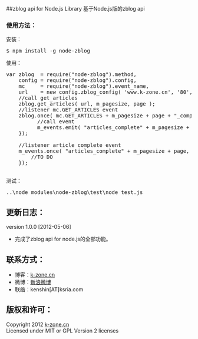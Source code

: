 ##zblog api for Node.js Library
基于Node.js版的zblog api

### 使用方法：  
安装：  
<pre>
$ npm install -g node-zblog
</pre>

使用：  
<pre>
var zblog  = require("node-zblog").method,
    config = require("node-zblog").config,
    mc     = require("node-zblog").event_name,
    url    = new config.zblog_config( 'www.k-zone.cn', '80', '/zblog/api/index.asp', 'null', 'null' ),
    //call get_articles
    zblog.get_articles( url, m_pagesize, page );
    //listener mc.GET_ARTICLES event
    zblog.once( mc.GET_ARTICLES + m_pagesize + page + "_complete", function( result ) {
    	  //call event
    	  m_events.emit( "articles_complete" + m_pagesize + page, result );
    });
    
	//listener article complete event
	m_events.once( "articles_complete" + m_pagesize + page, function( result ) {
		//TO DO
	});

</pre>

测试：  
<pre>
..\node_modules\node-zblog\test\node test.js
</pre>

## 更新日志：
version 1.0.0 [2012-05-06]
* 完成了zblog api for node.js的全部功能。

## 联系方式：
* 博客：[k-zone.cn](http://www.k-zone.cn/zblog)
* 微博：[新浪微博](http://weibo.com/23784148)
* 联络：kenshin[AT]ksria.com

## 版权和许可：
Copyright 2012 [k-zone.cn](http://www.k-zone.cn/zblog)  
Licensed under MIT or GPL Version 2 licenses
